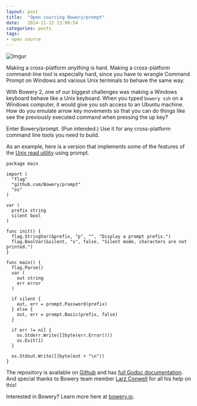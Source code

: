 ```yaml
---
layout: post
title:  "Open sourcing Bowery/prompt"
date:   2014-11-12 13:00:54
categories: posts
tags:
- open source
---
```


![Imgur](http://i.imgur.com/hC7KHOj.gif)

Making a cross-platform _anything_ is hard. Making a cross-platform command-line tool is especially hard, since you have to wrangle Command Prompt on Windows and various Unix terminals to behave the same way.

With Bowery 2, one of our biggest challenges was making a Windows keyboard behave like a Unix keyboard. When you typed `bowery ssh` on a Windows computer, it would give you ssh access to an Ubuntu machine. How do you emulate arrow key movements so that you can do things like see the previously executed command when pressing the up key?

Enter Bowery/prompt. (Pun intended.) Use it for any cross-platform command line tools you need to build. 

As an example, here is a version that implements some of the features of the [Unix read utility](http://ss64.com/bash/read.html) using prompt.




	package main

	import (
	  "flag"
	  "github.com/Bowery/prompt"
	  "os"
	)

	var (
	  prefix string
	  silent bool
	)

	func init() {
	  flag.StringVar(&prefix, "p", "", "Display a prompt prefix.")
	  flag.BoolVar(&silent, "s", false, "Silent mode, characters are not printed.")
	}

	func main() {
	  flag.Parse()
	  var (
	    out string
	    err error
	  )

	  if silent {
	    out, err = prompt.Password(prefix)
	  } else {
	    out, err = prompt.Basic(prefix, false)
	  }

	  if err != nil {
	    os.Stderr.Write([]byte(err.Error()))
	    os.Exit(1)
	  }

	  os.Stdout.Write([]byte(out + "\n"))
	}



The repository is available on [Github](https://github.com/Bowery/prompt) and has [full Godoc documentation](https://godoc.org/github.com/Bowery/prompt). And special thanks to Bowery team member [Larz Conwell](https://github.com/larzconwell) for all his help on this!

Interested in Bowery? Learn more here at [bowery.io](http://bowery.io).
